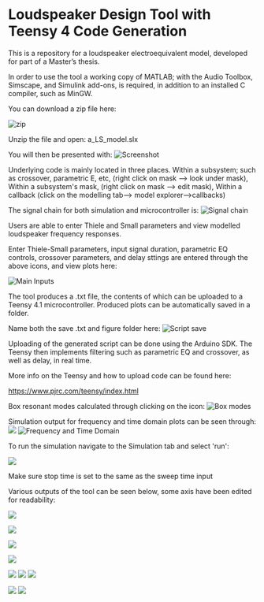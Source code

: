 # Loudspeaker Design Tool with Teensy 4 Code Generation


This is a repository for a loudspeaker electroequivalent model, developed for part of a Master’s thesis. 

In order to use the tool a working copy of MATLAB; with the Audio Toolbox, 
Simscape, and Simulink add-ons, is required, in addition to an installed C compiler, such as MinGW. 

You can download a zip file here:

![zip](zip.png)

Unzip the file and open: a_LS_model.slx

You will then be presented with:
![Screenshot](full_LS.png)


Underlying code is mainly located in three places. 
Within a subsystem; such as crossover, parametric E, etc, (right click on mask --> look under mask),
Within a subsystem's mask,  (right click on mask --> edit mask),
Within a callback (click on the modelling tab--> model explorer-->callbacks)




The signal chain for both simulation and microcontroller is:
![Signal chain](flow.png)



Users are able to enter Thiele and Small parameters and view modelled loudspeaker 
frequency responses.

Enter Thiele-Small parameters, input signal duration, parametric EQ controls, crossover parameters, and delay sttings are entered through the above icons, and view plots here:

![Main Inputs](input.png)





The tool produces a .txt file, the contents of which can be uploaded to a Teensy 4.1 microcontroller. Produced plots can be automatically saved in a folder.

Name both the save .txt and figure folder here:
![Script save](script.png)




Uploading of the generated script can be done using the Arduino SDK. The Teensy then implements  filtering such as parametric EQ and crossover, as well as delay, in real time. 

More info on the Teensy and how to upload code can be found here:

https://www.pjrc.com/teensy/index.html


Box resonant modes calculated through clicking on the icon:
![Box modes](modesRme.png)


Simulation output for frequency and time domain plots can be seen through:
![](freq.png)
![Frequency and Time Domain](time.png)



To run the simulation navigate to the Simulation tab and select 'run':


![](runSim.png)

Make sure stop time is set to the same as the sweep time input 

Various outputs of the tool can be seen below, some axis have been edited for readability:

![](output9.png)

![](output2.png)

![](output3.png)

![](output4.png)

![](output5.png)
![](output1.png)
![](output6.png)

![](output7.png)
![](output8.png)
